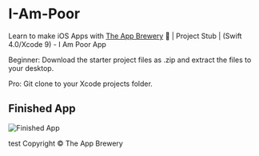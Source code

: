 # I-Am-Poor
Learn to make iOS Apps with [The App Brewery](https://www.appbrewery.co) 📱 | Project Stub | (Swift 4.0/Xcode 9) - I Am Poor App

Beginner: Download the starter project files as .zip and extract the files to your desktop. 

Pro: Git clone to your Xcode projects folder.

## Finished App
![Finished App](https://github.com/londonappbrewery/Images/blob/master/I%20Am%20Poor.png)



test
Copyright © The App Brewery
